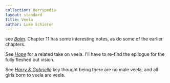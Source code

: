 ```yaml
---
collection: Harrypedia
layout: standard
title: Veela
author: Luke Schierer
---
```


see _[Balm](https://www.fanfiction.net/s/13829286)_. Chapter 11 has some
interesting notes, as do some of the earlier chapters.

See
_[Hope](https://web.archive.org/web/20210126154552/https://jeconais.fanficauthors.net/Hope/index/)_ for a related take on veela. I'll have to re-find the epilogue for the fully fleshed out vision.

See _[Harry & Gabrielle](https://www.fanfiction.net/s/8502353)_ key thought being there are no male veela, and all girls born to veela are veela.
